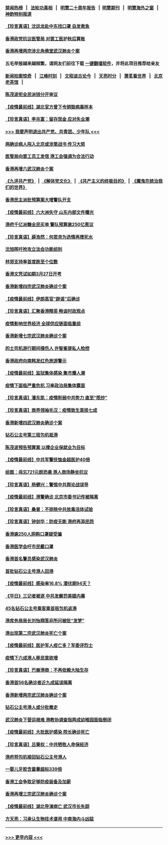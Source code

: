#### [禁闻热榜](热点新闻.md?=0)  &nbsp;&nbsp;|&nbsp;&nbsp; [法轮功真相](https://github.com/gfw-breaker/truth/blob/master/README.md?=0) &nbsp;&nbsp;|&nbsp;&nbsp; [明慧二十周年报告](https://github.com/gfw-breaker/mh-reports/blob/master/README.md?=0) &nbsp;&nbsp;|&nbsp;&nbsp;[明慧期刊](https://github.com/gfw-breaker/mh-qikan) &nbsp;&nbsp;|&nbsp;&nbsp; [明慧海外之窗](https://github.com/gfw-breaker/mh-news/blob/master/README.md?=0) &nbsp;&nbsp;|&nbsp;&nbsp; [神韵特别报道](https://github.com/gfw-breaker/mh-news/blob/master/shenyun.md?=0)
#### [【珍言真语】沈运龙赴中东找口罩 自发救急](../pages/nsc415/n11903291.md?t=02290602) 
#### [香港政党抗议医管局 对罢工医护秋后算账](../pages/nsc415/n11901746.md?t=02290602) 
#### [香港再增两宗涉北角佛堂武汉肺炎个案](../pages/nsc415/n11901737.md?t=02290602) 
#### 五毛举报越来越频繁，请网友们前往下载 [一键翻墙软件](https://github.com/gfw-breaker/ssr-accounts)，并将此项目推荐给亲友
#### [新闻拍案惊奇](https://github.com/gfw-breaker/banned-news/blob/master/pages/link4.md) &nbsp;&nbsp;|&nbsp;&nbsp; [江峰时刻](https://github.com/gfw-breaker/banned-news/blob/master/pages/link4.md) &nbsp;&nbsp;|&nbsp;&nbsp; [文昭谈古论今](https://github.com/gfw-breaker/banned-news/blob/master/pages/link4.md) &nbsp;&nbsp;|&nbsp;&nbsp; [天亮时分](https://github.com/gfw-breaker/banned-news/blob/master/pages/link4.md) &nbsp;&nbsp;|&nbsp;&nbsp; [萧茗看世界](https://github.com/gfw-breaker/banned-news/blob/master/pages/link4.md) &nbsp;&nbsp;|&nbsp;&nbsp; [北京老茶馆](https://github.com/gfw-breaker/banned-news/blob/master/pages/link4.md) &nbsp;&nbsp;|&nbsp;&nbsp; 
#### [陈茂波拒全民派钱分开审议](../pages/nsc415/n11901672.md?t=02290602) 
#### [【疫情最前线】湖北官方曾下令销毁病毒样本](../pages/nsc415/n11901518.md?t=02290602) 
#### [【珍言真语】李兆富：留存现金 应对失业潮](../pages/nsc415/n11901448.md?t=02290602) 
#### [>>> 我要声明退出共产党、共青团、少年队 <<<](https://github.com/begood0513/goodnews/blob/master/quit/letter.md) 
#### [两确诊病人闯入北京或涉栗战书 传习大怒](../pages/nsc415/n11901180.md?t=02290602) 
#### [医管局向罢工员工发信 港工会强调为合法行动](../pages/nsc415/n11898870.md?t=02290602) 
#### [香港再增六武汉肺炎个案](../pages/nsc415/n11898843.md?t=02290602) 
#### [《九评共产党》](https://github.com/begood0513/9ping.md/blob/master/README.md) &nbsp;|&nbsp; [《解体党文化》](../../../../jtdwh.md/blob/master/README.md)  &nbsp;|&nbsp; [《共产主义的终极目的》](../../../../gczydzjmd.md/blob/master/README.md) &nbsp;|&nbsp; [《魔鬼在统治我们的世界》](../../../../mgztzwmdsj.md/blob/master/README.md) 
#### [香港民主派批预算案大增警队开支](../pages/nsc415/n11898813.md?t=02290602) 
#### [【疫情最前线】六大洲失守 山东内部文件曝光](../pages/nsc415/n11898455.md?t=02290602) 
#### [港府千亿派糖全民买单 警队预算逾250亿惹议](../pages/nsc415/n11898608.md?t=02290602) 
#### [【珍言真语】薛浩然：何君尧为选情再搅死水](../pages/nsc415/n11898269.md?t=02290602) 
#### [沈旭晖吁抢攻立法会功能组别](../pages/nsc415/n11896084.md?t=02290602) 
#### [林郑支持率首度跌至个位数](../pages/nsc415/n11896058.md?t=02290602) 
#### [香港文凭试如期3月27日开考](../pages/nsc415/n11896055.md?t=02290602) 
#### [香港新增四宗武汉肺炎确诊个案](../pages/nsc415/n11896040.md?t=02290602) 
#### [【疫情最前线】伊朗高官“辟谣”后确诊](../pages/nsc415/n11895902.md?t=02290602) 
#### [【珍言真语】汇聚香港精英 畅谈时政观点](../pages/nsc415/n11895733.md?t=02290602) 
#### [疫情影响世界经济 全球供应链面临重组](../pages/nsc415/n11895634.md?t=02290602) 
#### [香港新增七宗武汉肺炎确诊个案](../pages/nsc415/n11893498.md?t=02290602) 
#### [的士司机游行期间撞伤人 许智峯提私人检控](../pages/nsc415/n11893483.md?t=02290602) 
#### [香港政府向南韩发红色旅游警示](../pages/nsc415/n11893398.md?t=02290602) 
#### [【疫情最前线】监狱集体感染 集市爆人潮](../pages/nsc415/n11893181.md?t=02290602) 
#### [疫情下面临严重危机  习率政治局集体露面](../pages/nsc415/n11893305.md?t=02290602) 
#### [【珍言真语】潘东凯：疫情削弱中共势力 直至“揽炒”](../pages/nsc415/n11892866.md?t=02290602) 
#### [【珍言真语】商界领袖毛汉：疫情致生意损七成](../pages/nsc415/n11890348.md?t=02290602) 
#### [香港新增四武汉肺炎确诊个案](../pages/nsc415/n11890610.md?t=02290602) 
#### [钻石公主号第三班包机抵港](../pages/nsc415/n11890645.md?t=02290602) 
#### [陈茂波预告预算案 以撑企业保就业为目标](../pages/nsc415/n11890574.md?t=02290602) 
#### [【疫情最前线】中共军警抚恤金超医护40倍](../pages/nsc415/n11890458.md?t=02290602) 
#### [组图：毋忘721元朗恐袭 港人商场静坐抗议](../pages/nsc415/n11876882.md?t=02290602) 
#### [【珍言真语】杨健兴：警惕中共舆论战误导](../pages/nsc415/n11888131.md?t=02290602) 
#### [【疫情最前线】港警确诊 北京市委书记传被隔离](../pages/nsc415/n11886872.md?t=02290602) 
#### [【珍言真语】桑普：不排除中共放毒活体试验](../pages/nsc415/n11886832.md?t=02290602) 
#### [【珍言真语】钟剑华：防疫无能 港府再添民怨](../pages/nsc415/n11884504.md?t=02290602) 
#### [香港逾250人网购口罩疑受骗](../pages/nsc415/n11884388.md?t=02290602) 
#### [香港医学会吁市民戴口罩](../pages/nsc415/n11884367.md?t=02290602) 
#### [香港首名警员感染武汉肺炎](../pages/nsc415/n11884357.md?t=02290602) 
#### [首批钻石公主号港人回港](../pages/nsc415/n11884333.md?t=02290602) 
#### [【疫情最前线】感染率16.8% 潜伏期94天？](../pages/nsc415/n11884256.md?t=02290602) 
#### [《华日》三记者被逐 中共发飙罚美媒内幕](../pages/nsc415/n11884184.md?t=02290602) 
#### [45名钻石公主号乘客乘首班包机返港](../pages/nsc415/n11881770.md?t=02290602) 
#### [港库务局局长刘怡翔答非所问被批“发梦”](../pages/nsc415/n11881752.md?t=02290602) 
#### [港出现第二宗武汉肺炎死亡个案](../pages/nsc415/n11881736.md?t=02290602) 
#### [【疫情最前线】医护军人疫亡多？军委评烈士](../pages/nsc415/n11881655.md?t=02290602) 
#### [疫情下六成港人移民意欲增](../pages/nsc415/n11881699.md?t=02290602) 
#### [【珍言真语】巴裔港商：不再依赖大陆生存](../pages/nsc415/n11881126.md?t=02290602) 
#### [香港首56名确诊者近九成延误隔离](../pages/nsc415/n11879079.md?t=02290602) 
#### [香港新增两宗武汉肺炎确诊个案](../pages/nsc415/n11879064.md?t=02290602) 
#### [钻石公主号港人或分批撤走](../pages/nsc415/n11879029.md?t=02290602) 
#### [武汉肺炎下营运艰难 港教协调查指两成幼稚园面临倒闭](../pages/nsc415/n11878989.md?t=02290602) 
#### [【疫情最前线】大批医护感染 院长确诊死亡](../pages/nsc415/n11878595.md?t=02290602) 
#### [【珍言真语】吕秉权：中共牺牲人命保经济](../pages/nsc415/n11878390.md?t=02290602) 
#### [港府将包机接回钻石公主号港人](../pages/nsc415/n11876352.md?t=02290602) 
#### [一婴儿牙胶含菌量超标339倍](../pages/nsc415/n11876336.md?t=02290602) 
#### [香港工会争取足够防疫装备及加薪](../pages/nsc415/n11876313.md?t=02290602) 
#### [香港再增三宗武汉肺炎确诊个案](../pages/nsc415/n11876297.md?t=02290602) 
#### [【疫情最前线】湖北导演病亡 武汉市长失踪](../pages/nsc415/n11876272.md?t=02290602) 
#### [方天亮：习承认生物技术谬用 中南海内斗凶猛](../pages/nsc415/n11873679.md?t=02290602) 

----
#### [ >>> 更早内容 <<< ](../indexes/nsc415-earlier.md)
